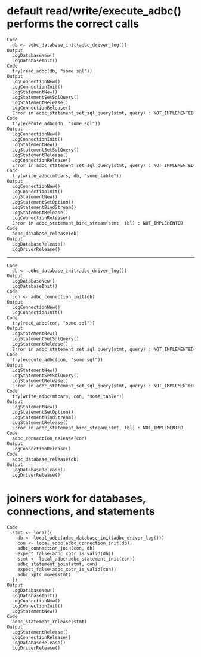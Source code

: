 # default read/write/execute_adbc() performs the correct calls

    Code
      db <- adbc_database_init(adbc_driver_log())
    Output
      LogDatabaseNew()
      LogDatabaseInit()
    Code
      try(read_adbc(db, "some sql"))
    Output
      LogConnectionNew()
      LogConnectionInit()
      LogStatementNew()
      LogStatementSetSqlQuery()
      LogStatementRelease()
      LogConnectionRelease()
      Error in adbc_statement_set_sql_query(stmt, query) : NOT_IMPLEMENTED
    Code
      try(execute_adbc(db, "some sql"))
    Output
      LogConnectionNew()
      LogConnectionInit()
      LogStatementNew()
      LogStatementSetSqlQuery()
      LogStatementRelease()
      LogConnectionRelease()
      Error in adbc_statement_set_sql_query(stmt, query) : NOT_IMPLEMENTED
    Code
      try(write_adbc(mtcars, db, "some_table"))
    Output
      LogConnectionNew()
      LogConnectionInit()
      LogStatementNew()
      LogStatementSetOption()
      LogStatementBindStream()
      LogStatementRelease()
      LogConnectionRelease()
      Error in adbc_statement_bind_stream(stmt, tbl) : NOT_IMPLEMENTED
    Code
      adbc_database_release(db)
    Output
      LogDatabaseRelease()
      LogDriverRelease()

---

    Code
      db <- adbc_database_init(adbc_driver_log())
    Output
      LogDatabaseNew()
      LogDatabaseInit()
    Code
      con <- adbc_connection_init(db)
    Output
      LogConnectionNew()
      LogConnectionInit()
    Code
      try(read_adbc(con, "some sql"))
    Output
      LogStatementNew()
      LogStatementSetSqlQuery()
      LogStatementRelease()
      Error in adbc_statement_set_sql_query(stmt, query) : NOT_IMPLEMENTED
    Code
      try(execute_adbc(con, "some sql"))
    Output
      LogStatementNew()
      LogStatementSetSqlQuery()
      LogStatementRelease()
      Error in adbc_statement_set_sql_query(stmt, query) : NOT_IMPLEMENTED
    Code
      try(write_adbc(mtcars, con, "some_table"))
    Output
      LogStatementNew()
      LogStatementSetOption()
      LogStatementBindStream()
      LogStatementRelease()
      Error in adbc_statement_bind_stream(stmt, tbl) : NOT_IMPLEMENTED
    Code
      adbc_connection_release(con)
    Output
      LogConnectionRelease()
    Code
      adbc_database_release(db)
    Output
      LogDatabaseRelease()
      LogDriverRelease()

# joiners work for databases, connections, and statements

    Code
      stmt <- local({
        db <- local_adbc(adbc_database_init(adbc_driver_log()))
        con <- local_adbc(adbc_connection_init(db))
        adbc_connection_join(con, db)
        expect_false(adbc_xptr_is_valid(db))
        stmt <- local_adbc(adbc_statement_init(con))
        adbc_statement_join(stmt, con)
        expect_false(adbc_xptr_is_valid(con))
        adbc_xptr_move(stmt)
      })
    Output
      LogDatabaseNew()
      LogDatabaseInit()
      LogConnectionNew()
      LogConnectionInit()
      LogStatementNew()
    Code
      adbc_statement_release(stmt)
    Output
      LogStatementRelease()
      LogConnectionRelease()
      LogDatabaseRelease()
      LogDriverRelease()
